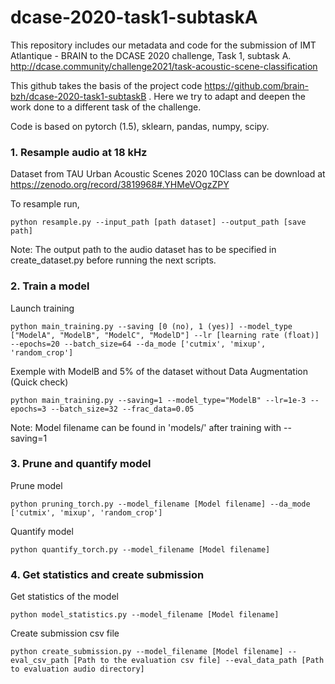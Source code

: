 # dcase-2020-task1-subtaskA

This repository includes our metadata and code for the submission of IMT Atlantique - BRAIN to the DCASE 2020 challenge, Task 1, subtask A. 
http://dcase.community/challenge2021/task-acoustic-scene-classification


This github takes the basis of the project code https://github.com/brain-bzh/dcase-2020-task1-subtaskB . Here we try to adapt and deepen the work done to a different task of the challenge.



Code is based on pytorch (1.5), sklearn, pandas, numpy, scipy.

### 1. Resample audio at 18 kHz

Dataset from TAU Urban Acoustic Scenes 2020 10Class can be download at https://zenodo.org/record/3819968#.YHMeVOgzZPY

To resample run,
```
python resample.py --input_path [path dataset] --output_path [save path]
```

Note: The output path to the audio dataset has to be specified in create_dataset.py before running the next scripts.

### 2. Train a model

Launch training
```
python main_training.py --saving [0 (no), 1 (yes)] --model_type ["ModelA", "ModelB", "ModelC", "ModelD"] --lr [learning rate (float)] --epochs=20 --batch_size=64 --da_mode ['cutmix', 'mixup', 'random_crop'] 
```

Exemple with ModelB and 5% of the dataset without Data Augmentation (Quick check)
```
python main_training.py --saving=1 --model_type="ModelB" --lr=1e-3 --epochs=3 --batch_size=32 --frac_data=0.05
```

Note: Model filename can be found in 'models/' after training with --saving=1

### 3. Prune and quantify model

Prune model
```
python pruning_torch.py --model_filename [Model filename] --da_mode ['cutmix', 'mixup', 'random_crop'] 
```

Quantify model
```
python quantify_torch.py --model_filename [Model filename]
```

### 4. Get statistics and create submission

Get statistics of the model
```
python model_statistics.py --model_filename [Model filename]
```

Create submission csv file
```
python create_submission.py --model_filename [Model filename] --eval_csv_path [Path to the evaluation csv file] --eval_data_path [Path to evaluation audio directory]
```
